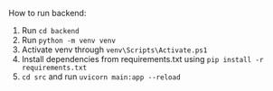 How to run backend:

1. Run `cd backend`
2. Run `python -m venv venv`
3. Activate venv through `venv\Scripts\Activate.ps1`
4. Install dependencies from requirements.txt using `pip install -r requirements.txt`
3. `cd src` and run `uvicorn main:app --reload`